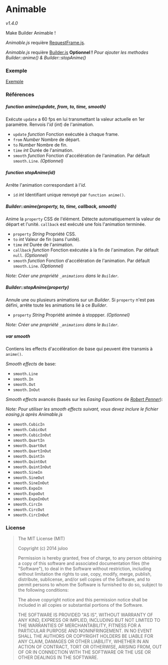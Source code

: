 # Animable

_v1.4.0_

Make Builder Animable !

_Animable.js_ requière [RequestFrame.js](https://github.com/JWhile/RequestFrame.js).

_Animable.js_ requière [Builder.js](https://github.com/JWhile/Builder.js) **Optionnel !** _Pour ajouter les methodes Builder::anime() & Builder::stopAnime()_

### Exemple

[Exemple](http://jwhile.github.io/#Animable)

### Références

##### function anime(update, from, to, time, smooth)

Exécute `update` a 60 fps en lui transmettant la valeur actuelle en 1er paramètre.
Renvois l'_id_ (_int_) de l'animation.

* `update` _function_ Fonction exécutée à chaque frame.
* `from` _Number_ Nombre de départ.
* `to` _Number_ Nombre de fin.
* `time` _int_ Durée de l'animation.
* `smooth` _function_ Fonction d'accélération de l'animation. Par défault `smooth.Line`. _(Optionnel)_

##### function stopAnime(id)

Arrête l'animation correspondant à l'_id_.

* `id` _int_ Identifiant unique renvoyé par `function anime()`.

##### Builder::anime(property, to, time, callback, smooth)

Anime la `property` CSS de l'élément.
Détecte automatiquement la valeur de départ et l'unité.
`callback` est exécuté une fois l'animation terminée.

* `property` _String_ Propriété CSS.
* `to` _int_ Valeur de fin (sans l'unité).
* `time` _int_ Durée de l'animation.
* `callback` _function_ Fonction exécutée à la fin de l'animation. Par défault `null`. _(Optionnel)_
* `smooth` _function_ Fonction d'accélération de l'animation. Par défault `smooth.Line`. _(Optionnel)_

_Note: Créer une propriété `_animations` dans le `Builder`._

##### Builder::stopAnime(property)

Annule une ou plusieurs animations sur un _Builder_.
Si `property` n'est pas défini, arrête toute les animations lié à ce _Builder_.

* `property` _String_ Propriété animée à stoppper. _(Optionnel)_

_Note: Créer une propriété `_animations` dans le `Builder`._

##### var smooth

Contiens les effects d'accélération de base qui peuvent être transmis à `anime()`.

_Smooth effects_ de base:

* `smooth.Line`
* `smooth.In`
* `smooth.Out`
* `smooth.InOut`

_Smooth effects_ avancés (basés sur les _Easing Equations_ de _[Robert Penner](http://robertpenner.com/easing/)_):

_Note: Pour utiliser les smooth effects suivant, vous devez inclure le fichier easing.js après Animable.js_

* `smooth.CubicIn`
* `smooth.CubicOut`
* `smooth.CubicInOut`
* `smooth.QuartIn`
* `smooth.QuartOut`
* `smooth.QuartInOut`
* `smooth.QuintIn`
* `smooth.QuintOut`
* `smooth.QuintInOut`
* `smooth.SineIn`
* `smooth.SineOut`
* `smooth.SineInOut`
* `smooth.ExpoIn`
* `smooth.ExpoOut`
* `smooth.ExpoInOut`
* `smooth.CircIn`
* `smooth.CircOut`
* `smooth.CircInOut`

### License

> The MIT License (MIT)
> 
> Copyright (c) 2014 juloo
> 
> Permission is hereby granted, free of charge, to any person obtaining a copy of
> this software and associated documentation files (the "Software"), to deal in
> the Software without restriction, including without limitation the rights to
> use, copy, modify, merge, publish, distribute, sublicense, and/or sell copies of
> the Software, and to permit persons to whom the Software is furnished to do so,
> subject to the following conditions:
> 
> The above copyright notice and this permission notice shall be included in all
> copies or substantial portions of the Software.
> 
> THE SOFTWARE IS PROVIDED "AS IS", WITHOUT WARRANTY OF ANY KIND, EXPRESS OR
> IMPLIED, INCLUDING BUT NOT LIMITED TO THE WARRANTIES OF MERCHANTABILITY, FITNESS
> FOR A PARTICULAR PURPOSE AND NONINFRINGEMENT. IN NO EVENT SHALL THE AUTHORS OR
> COPYRIGHT HOLDERS BE LIABLE FOR ANY CLAIM, DAMAGES OR OTHER LIABILITY, WHETHER
> IN AN ACTION OF CONTRACT, TORT OR OTHERWISE, ARISING FROM, OUT OF OR IN
> CONNECTION WITH THE SOFTWARE OR THE USE OR OTHER DEALINGS IN THE SOFTWARE.
